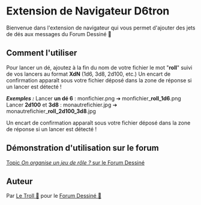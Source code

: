 # Extension de Navigateur D6tron

Bienvenue dans l'extension de navigateur qui vous permet d'ajouter des jets de dés aux messages du Forum Dessiné 🎲

## Comment l'utiliser 

Pour lancer un dé, ajoutez à la fin du nom de votre fichier le mot "**roll**" suivi de vos lancers au format **XdN** (1d6, 3d8, 2d100, etc.)
Un encart de confirmation apparaît sous votre fichier déposé dans la zone de réponse si un lancer est détecté !

**_Exemples :_**
Lancer **un dé 6** :            monfichier.png      ➔  monfichier_**roll_1d6**.png
Lancer **2d100** et **3d8** :   monautrefichier.jpg ➔  monautrefichier_**roll_2d100_3d8**.jpg

Un encart de confirmation apparaît sous votre fichier déposé dans la zone de réponse si un lancer est détecté !

## Démonstration d'utilisation sur le forum

[Topic _On organise un jeu de rôle ?_ sur le Forum Dessiné](https://www.forum-dessine.fr/forum/3330/on-organise-un-jeu-de-role#post_12)

## Auteur

Par [Le Troll 🍄](https://www.forum-dessine.fr/auteurs/le-troll) pour le [Forum Dessiné 🍋](https://www.forum-dessine.fr/)
